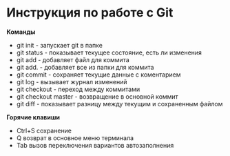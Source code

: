 # Инструкция по работе с Git

**Команды**
* git init - запускает git в папке
*  git status - показывает текущее состояние, есть ли изменения
* git add - добавляет файл для коммита
* git add. - добавляет все из папки для коммита
* git commit - сохраняет текущие данные с коментарием
* git log - вызывает журнал изменений
* git checkout - переход между коммитами
* git checkout master - возвращение в основной коммит
* git diff - показывает разницу между текущим и сохраненным файлом



**Горячие клавиши**
* Ctrl+S сохранение
* Q возврат в основное меню терминала
* Tab вызов переключения вариантов автозаполнения